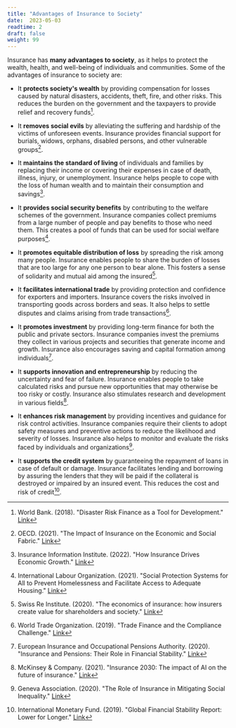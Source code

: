 ```yaml
---
title: "Advantages of Insurance to Society"
date:  2023-05-03 
readtime: 2
draft: false 
weight: 99
--- 
```


Insurance has **many advantages to society**, as it helps to protect the wealth, health, and well-being of individuals and communities. Some of the advantages of insurance to society are:

* It **protects society's wealth** by providing compensation for losses caused by natural disasters, accidents, theft, fire, and other risks. This reduces the burden on the government and the taxpayers to provide relief and recovery funds[^1].

* It **removes social evils** by alleviating the suffering and hardship of the victims of unforeseen events. Insurance provides financial support for burials, widows, orphans, disabled persons, and other vulnerable groups[^2].

* It **maintains the standard of living** of individuals and families by replacing their income or covering their expenses in case of death, illness, injury, or unemployment. Insurance helps people to cope with the loss of human wealth and to maintain their consumption and savings[^3].

* It **provides social security benefits** by contributing to the welfare schemes of the government. Insurance companies collect premiums from a large number of people and pay benefits to those who need them. This creates a pool of funds that can be used for social welfare purposes[^4].

* It **promotes equitable distribution of loss** by spreading the risk among many people. Insurance enables people to share the burden of losses that are too large for any one person to bear alone. This fosters a sense of solidarity and mutual aid among the insured[^5].

* It **facilitates international trade** by providing protection and confidence for exporters and importers. Insurance covers the risks involved in transporting goods across borders and seas. It also helps to settle disputes and claims arising from trade transactions[^6].

* It **promotes investment** by providing long-term finance for both the public and private sectors. Insurance companies invest the premiums they collect in various projects and securities that generate income and growth. Insurance also encourages saving and capital formation among individuals[^7].

* It **supports innovation and entrepreneurship** by reducing the uncertainty and fear of failure. Insurance enables people to take calculated risks and pursue new opportunities that may otherwise be too risky or costly. Insurance also stimulates research and development in various fields[^8].

* It **enhances risk management** by providing incentives and guidance for risk control activities. Insurance companies require their clients to adopt safety measures and preventive actions to reduce the likelihood and severity of losses. Insurance also helps to monitor and evaluate the risks faced by individuals and organizations[^9].

* It **supports the credit system** by guaranteeing the repayment of loans in case of default or damage. Insurance facilitates lending and borrowing by assuring the lenders that they will be paid if the collateral is destroyed or impaired by an insured event. This reduces the cost and risk of credit[^10].

[^1]: World Bank. (2018). "Disaster Risk Finance as a Tool for Development." [Link](https://www.worldbank.org/en/topic/disasterriskmanagement/publication/disaster-risk-finance-as-a-tool-for-development)

[^2]: OECD. (2021). "The Impact of Insurance on the Economic and Social Fabric." [Link](https://www.oecd.org/finance/insurance/theimpactofinsuranceontheeconomicandsocialfabric.htm)

[^3]: Insurance Information Institute. (2022). "How Insurance Drives Economic Growth." [Link](https://www.iii.org/article/how-insurance-drives-economic-growth)

[^4]: International Labour Organization. (2021). "Social Protection Systems for All to Prevent Homelessness and Facilitate Access to Adequate Housing." [Link](https://www.ilo.org/wcmsp5/groups/public/---ed_protect/---soc_sec/documents/publication/wcms_776114.pdf)

[^5]: Swiss Re Institute. (2020). "The economics of insurance: how insurers create value for shareholders and society." [Link](https://www.swissre.com/institute/research/topics-and-risk-dialogues/economy-and-insurance-outlook/expertise-publication-economics-of-insurance.html)

[^6]: World Trade Organization. (2019). "Trade Finance and the Compliance Challenge." [Link](https://www.wto.org/english/res_e/publications_e/wtr19_e.htm)

[^7]: European Insurance and Occupational Pensions Authority. (2020). "Insurance and Pensions: Their Role in Financial Stability." [Link](https://www.eiopa.europa.eu/sites/default/files/publications/reports/eiopa-financial-stability-report-december-2020.pdf)

[^8]: McKinsey & Company. (2021). "Insurance 2030: The impact of AI on the future of insurance." [Link](https://www.mckinsey.com/industries/financial-services/our-insights/insurance-2030-the-impact-of-ai-on-the-future-of-insurance)

[^9]: Geneva Association. (2020). "The Role of Insurance in Mitigating Social Inequality." [Link](https://www.genevaassociation.org/research-topics/socio-economic-resilience/role-insurance-mitigating-social-inequality)

[^10]: International Monetary Fund. (2019). "Global Financial Stability Report: Lower for Longer." [Link](https://www.imf.org/en/Publications/GFSR/Issues/2019/10/01/global-financial-stability-report-october-2019)

